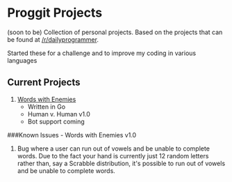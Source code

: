 # Proggit Projects
(soon to be) Collection of personal projects. Based on the projects that can be found at [/r/dailyprogrammer](http://www.reddit.com/r/dailyprogrammer).

Started these for a challenge and to improve my coding in various languages

## Current Projects
1. [Words with Enemies](https://github.com/Grigs-b/proggit/tree/master/198)
    - Written in Go
    - Human v. Human v1.0
    - Bot support coming

###Known Issues - Words with Enemies v1.0
1. Bug where a user can run out of vowels and be unable to complete words. Due to the fact your hand is currently just 12 random letters rather than, say a Scrabble distribution, it's possible to run out of vowels and be unable to complete words.
